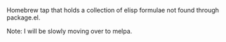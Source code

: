 Homebrew tap that holds a collection of elisp formulae not found through package.el.

Note: I will be slowly moving over to melpa.
